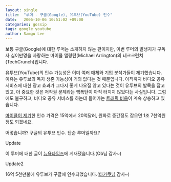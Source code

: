 ```yaml
---
layout: single
title:  "루머 - 구글(Google), 유투브(YouTube) 인수"
date:   2006-10-06 10:51:02 +09:00
categories: gossip
tags: google youtube
author: Samgu Lee
---
```

보통 구글(Google)에 대한 루머는 소개하지 않는 편이지만, 이번 루머의 발생지가 구독자 십이만명을 자랑하는 마이클 앨링턴(Michael Arrington)의 테크크런치(TechCrunch)입니다.

유투브(YouTube)의 인수 가능성은 이미 여러 매체와 기업 분석가들이 제기했습니다. 이유는 유투브의 독자 생존 가능성이 거의 없다는 것 때문입니다. 아직까지 비디오 공유 서비스에 대한 광고 효과가 그다지 좋게 나오질 않고 있다는 것이 유투브의 발목을 잡고 있고, 더 중요한 것은 저작권 문제라는 핵폭탄이 아직 터지지 않았다는 사실입니다. 그럼에도 불구하고, 비디오 공유 서비스를 하는데 들어가는 [트래픽 비용](http://www.readwriteweb.com/archives/youtube_nearly.php)이 계속 상승하고 있습니다.

[마이클이 제기](http://www.techcrunch.com/2006/10/06/completely-unsubstantiated-googleyoutube-rumor/)한 인수 가격은 15억에서 20억달러, 원화로 중간정도 잡으면 1조 7천억원 정도 되겠네요.

어떻습니까? 구글의 유투브 인수. 단순 루머일까요?

Update

이 루머에 대한 글이 [뉴욕타임즈](http://www.nytimes.com/2006/10/06/business/07youtubecnd.html?hp&#038;ex=1160193600&#038;en=eb421a8478660f0b&#038;ei=5094&#038;partner=homepage)에 게재됐습니다.(Ob님 감사~)

Update2<br />

16억 5천만불에 유투브가 구글에 인수되었습니다.([타카쿠님](http://takaku.tistory.com/) 감사~)
